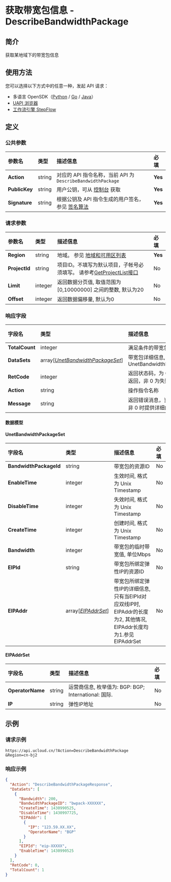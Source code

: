 # 获取带宽包信息 - DescribeBandwidthPackage

## 简介

获取某地域下的带宽包信息





## 使用方法

您可以选择以下方式中的任意一种，发起 API 请求：
- 多语言 OpenSDK（[Python](https://github.com/ucloud/ucloud-sdk-python3) / [Go](https://github.com/ucloud/ucloud-sdk-go) / [Java](https://github.com/ucloud/ucloud-sdk-java)）
- [UAPI 浏览器](https://console.ucloud.cn/uapi/detail?id=DescribeBandwidthPackage)
- [工作流引擎 StepFlow](https://console.ucloud.cn/stepflow/manage/)

## 定义

### 公共参数

| 参数名 | 类型 | 描述信息 | 必填 |
|:---|:---|:---|:---|
| **Action**     | string  | 对应的 API 指令名称，当前 API 为 `DescribeBandwidthPackage`                        | **Yes** |
| **PublicKey**  | string  | 用户公钥，可从 [控制台](https://console.ucloud.cn/uapi/apikey) 获取                                             | **Yes** |
| **Signature**  | string  | 根据公钥及 API 指令生成的用户签名，参见 [签名算法](api/summary/signature.md)  | **Yes** |

### 请求参数

| 参数名 | 类型 | 描述信息 | 必填 |
|:---|:---|:---|:---|
| **Region** | string | 地域。 参见 [地域和可用区列表](api/summary/regionlist) |**Yes**|
| **ProjectId** | string | 项目ID。不填写为默认项目，子帐号必须填写。 请参考[GetProjectList接口](api/summary/get_project_list) |No|
| **Limit** | integer | 返回数据分页值, 取值范围为 [0,10000000] 之间的整数, 默认为20 |No|
| **Offset** | integer | 返回数据偏移量, 默认为0 |No|

### 响应字段

| 字段名 | 类型 | 描述信息 | 必填 |
|:---|:---|:---|:---|
| **TotalCount** | integer | 满足条件的带宽包总数 |No|
| **DataSets** | array[[*UnetBandwidthPackageSet*](#UnetBandwidthPackageSet)] | 带宽包详细信息, 参见 UnetBandwidthPackageSet |No|
| **RetCode** | integer | 返回状态码，为 0 则为成功返回，非 0 为失败 |**Yes**|
| **Action** | string | 操作指令名称 |**Yes**|
| **Message** | string | 返回错误消息，当 RetCode 非 0 时提供详细的描述信息 |No|

#### 数据模型


#### UnetBandwidthPackageSet

| 字段名 | 类型 | 描述信息 | 必填 |
|:---|:---|:---|:---|
| **BandwidthPackageId** | string | 带宽包的资源ID |No|
| **EnableTime** | integer | 生效时间, 格式为 Unix Timestamp |No|
| **DisableTime** | integer | 失效时间, 格式为 Unix Timestamp |No|
| **CreateTime** | integer | 创建时间, 格式为 Unix Timestamp |No|
| **Bandwidth** | integer | 带宽包的临时带宽值, 单位Mbps |No|
| **EIPId** | string | 带宽包所绑定弹性IP的资源ID |No|
| **EIPAddr** | array[[*EIPAddrSet*](#EIPAddrSet)] | 带宽包所绑定弹性IP的详细信息,只有当EIPId对应双线IP时, EIPAddr的长度为2, 其他情况, EIPAddr长度均为1.参见 EIPAddrSet |No|

#### EIPAddrSet

| 字段名 | 类型 | 描述信息 | 必填 |
|:---|:---|:---|:---|
| **OperatorName** | string | 运营商信息, 枚举值为:  BGP: BGP; International: 国际. |No|
| **IP** | string | 弹性IP地址 |No|

## 示例

### 请求示例
    
```
https://api.ucloud.cn/?Action=DescribeBandwidthPackage
&Region=cn-bj2
```

### 响应示例
    
```json
{
  "Action": "DescribeBandwidthPackageResponse",
  "DataSets": [
    {
      "Bandwidth": 200,
      "BandwidthPackageID": "bwpack-XXXXXX",
      "CreateTime": 1430990525,
      "DisableTime": 1430997725,
      "EIPAddr": [
        {
          "IP": "123.59.XX.XX",
          "OperatorName": "BGP"
        }
      ],
      "EIPId": "eip-XXXXX",
      "EnableTime": 1430990525
    }
  ],
  "RetCode": 0,
  "TotalCount": 1
}
```




